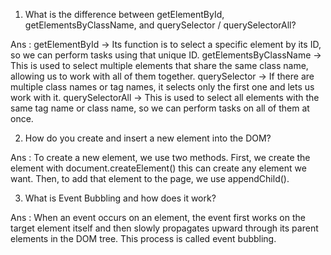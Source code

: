 1. What is the difference between getElementById, getElementsByClassName, and querySelector / querySelectorAll?

Ans : getElementById → Its function is to select a specific element by its ID, so we can perform tasks using that unique ID.
getElementsByClassName → This is used to select multiple elements that share the same class name, allowing us to work with all of them together.
querySelector → If there are multiple class names or tag names, it selects only the first one and lets us work with it.
querySelectorAll → This is used to select all elements with the same tag name or class name, so we can perform tasks on all of them at once.

2. How do you create and insert a new element into the DOM?

Ans : To create a new element, we use two methods.
First, we create the element with document.createElement() this can create any element we want.
Then, to add that element to the page, we use appendChild().

3. What is Event Bubbling and how does it work?

Ans : When an event occurs on an element, the event first works on the target element itself and then slowly propagates upward through its parent elements in the DOM tree. This process is called event bubbling.